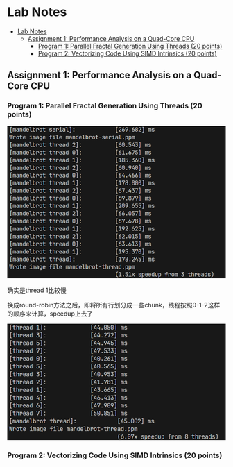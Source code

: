 # Lab Notes

<!-- TOC -->

- [Lab Notes](#lab-notes)
  - [Assignment 1: Performance Analysis on a Quad-Core CPU](#assignment-1-performance-analysis-on-a-quad-core-cpu)
    - [Program 1: Parallel Fractal Generation Using Threads (20 points)](#program-1-parallel-fractal-generation-using-threads-20-points)
    - [Program 2: Vectorizing Code Using SIMD Intrinsics (20 points)](#program-2-vectorizing-code-using-simd-intrinsics-20-points)

<!-- /TOC -->
<!-- /TOC -->

## Assignment 1: Performance Analysis on a Quad-Core CPU

### Program 1: Parallel Fractal Generation Using Threads (20 points)

![alt text](img/image-33.png)

确实是thread 1比较慢

换成round-robin方法之后，即将所有行划分成一些chunk，线程按照0-1-2这样的顺序来计算，speedup上去了

![alt text](img/image-34.png)

### Program 2: Vectorizing Code Using SIMD Intrinsics (20 points)

